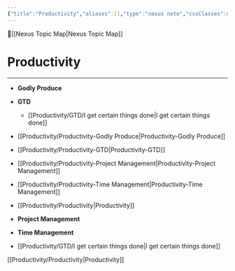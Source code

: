 ```yaml
---
{"title":"Productivity","aliases":[],"type":"nexus note","cssClasses":null,"publish":true,"dg-publish":true,"permalink":"/productivity/productivity/","dgPassFrontmatter":true,"created":"2023-08-09T20:31:46.053-07:00","updated":"2023-09-07T21:11:58.976-07:00"}
---
```



🔺[[Nexus Topic Map\|Nexus Topic Map]]

# Productivity
---



- **Godly Produce**
- **GTD**
	- [[Productivity/GTD/I get certain things done\|I get certain things done]]
- [[Productivity/Productivity-Godly Produce\|Productivity-Godly Produce]]
- [[Productivity/Productivity-GTD\|Productivity-GTD]]
- [[Productivity/Productivity-Project Management\|Productivity-Project Management]]
- [[Productivity/Productivity-Time Management\|Productivity-Time Management]]
- [[Productivity/Productivity\|Productivity]]
- **Project Management**
- **Time Management**


- [[Productivity/GTD/I get certain things done\|I get certain things done]]


[[Productivity/Productivity\|Productivity]]